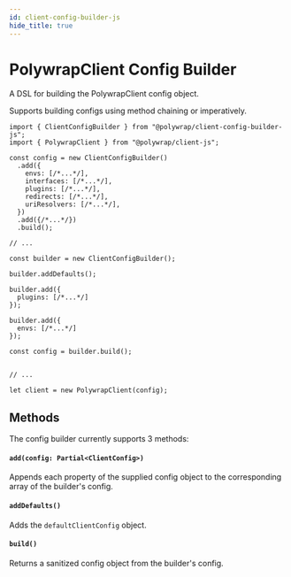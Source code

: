 ```yaml
---
id: client-config-builder-js
hide_title: true
---
```


# PolywrapClient Config Builder

A DSL for building the PolywrapClient config object. 

Supports building configs using method chaining or imperatively.

```typescript=
import { ClientConfigBuilder } from "@polywrap/client-config-builder-js";
import { PolywrapClient } from "@polywrap/client-js";

const config = new ClientConfigBuilder()
  .add({
    envs: [/*...*/],
    interfaces: [/*...*/],
    plugins: [/*...*/],
    redirects: [/*...*/],
    uriResolvers: [/*...*/],
  })
  .add({/*...*/})
  .build();

// ...

const builder = new ClientConfigBuilder();

builder.addDefaults();

builder.add({
  plugins: [/*...*/]
});

builder.add({
  envs: [/*...*/]
});

const config = builder.build();


// ...

let client = new PolywrapClient(config);
```

## Methods

The config builder currently supports 3 methods:

#### `add(config: Partial<ClientConfig>)`
Appends each property of the supplied config object to the corresponding array of the builder's config.

#### `addDefaults()`
Adds the `defaultClientConfig` object.

#### `build()`
Returns a sanitized config object from the builder's config.
